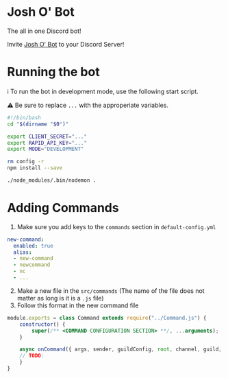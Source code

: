 # Josh O' Bot
The all in one Discord bot!

Invite [Josh O' Bot](https://discord.com/api/oauth2/authorize?client_id=748971236276699247&permissions=8&scope=bot) to your Discord Server!

# Running the bot
ℹ To run the bot in development mode, use the following start script.

⚠ Be sure to replace `...` with the approperiate variables.
```bash
#!/bin/bash
cd "$(dirname "$0")"

export CLIENT_SECRET="..."
export RAPID_API_KEY="..."
export MODE="DEVELOPMENT"

rm config -r
npm install --save

./node_modules/.bin/nodemon .
```

# Adding Commands
1. Make sure you add keys to the `commands` section in `default-config.yml`
```yaml
new-command:
  enabled: true
  alias:
  - new-command
  - newcommand
  - nc
  - ...
```

2. Make a new file in the `src/commands` (The name of the file does not matter as long is it is a `.js` file)
3. Follow this format in the new command file
```javascript
module.exports = class Command extends require("../Command.js") {
	constructor() {
		super(/** <COMMAND CONFIGURATION SECTION> **/, ...arguments);
	}

	async onCommand({ args, sender, guildConfig, root, channel, guild, audit }) {
    // TODO:
	}
}
```
